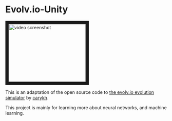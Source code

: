 # Evolv.io-Unity

<a href="http://www.youtube.com/watch?feature=player_embedded&v=OLnv8QaEDL0
" target="_blank"><img src="http://img.youtube.com/vi/OLnv8QaEDL0/0.jpg" 
alt="video screenshot" width="240" height="180" border="10" /></a>

This is an adaptation of the open source code to [the evolv.io evolution simulator](https://www.youtube.com/watch?v=OLnv8QaEDL0) by [carykh](https://www.youtube.com/user/carykh).

This project is mainly for learning more about neural networks, and machine learning.
